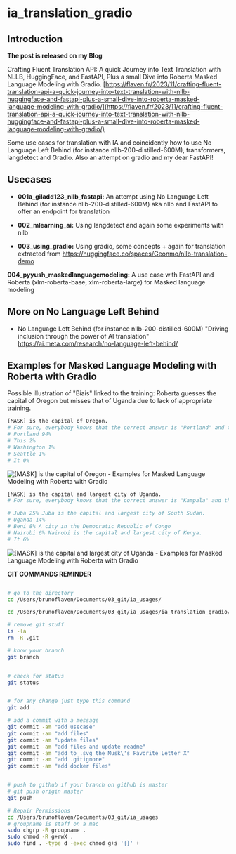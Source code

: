 # ia_translation_gradio


## Introduction

**The post is released on my Blog**

Crafting Fluent Translation API: A quick Journey into Text Translation with NLLB, HuggingFace, and FastAPI, Plus a small Dive into Roberta Masked Language Modeling with Gradio. [https://flaven.fr/2023/11/crafting-fluent-translation-api-a-quick-journey-into-text-translation-with-nllb-huggingface-and-fastapi-plus-a-small-dive-into-roberta-masked-language-modeling-with-gradio/](https://flaven.fr/2023/11/crafting-fluent-translation-api-a-quick-journey-into-text-translation-with-nllb-huggingface-and-fastapi-plus-a-small-dive-into-roberta-masked-language-modeling-with-gradio/)


Some use cases for translation with IA and coincidently how to use No Language Left Behind (for instance nllb-200-distilled-600M), transformers, langdetect and Gradio. Also an attempt on gradio and my dear FastAPI!


## Usecases

- **001a_giladd123_nllb_fastapi:** 
An attempt using No Language Left Behind (for instance nllb-200-distilled-600M) aka nllb and FastAPI to offer an endpoint for translation
    
- **002_mlearning_ai:** 
Using langdetect and again some experiments with nllb
    
- **003_using_gradio:**
Using gradio, some concepts + again for translation extracted from https://huggingface.co/spaces/Geonmo/nllb-translation-demo
    

**004_pyyush_maskedlanguagemodeling:**
A use case with FastAPI and Roberta (xlm-roberta-base, xlm-roberta-large) for Masked language modeling


## More on No Language Left Behind

- No Language Left Behind (for instance nllb-200-distilled-600M) "Driving inclusion through the power of AI translation"
https://ai.meta.com/research/no-language-left-behind/


## Examples for Masked Language Modeling with Roberta with Gradio

Possible illustration of "Biais" linked to the training: Roberta guesses the capital of Oregon but misses that of Uganda due to lack of appropriate training.

```bash
[MASK] is the capital of Oregon.
# For sure, everybody knows that the correct answer is "Portland" and the probability to have "Portland" as a proposition is close to one!
# Portland 94%
# This 2%
# Washington 1%
# Seattle 1%
# It 0%
```


![[MASK] is the capital of Oregon - Examples for Masked Language Modeling with Roberta with Gradio](gradio_Masked_Language_Modeling_oregon_800x204.png)

```bash
[MASK] is the capital and largest city of Uganda.
# For sure, everybody knows that the correct answer is "Kampala" and the probability to have "Kampala" as a proposition is not even in the propositions!

# Juba 25% Juba is the capital and largest city of South Sudan. 
# Uganda 14%
# Beni 8% A city in the Democratic Republic of Congo
# Nairobi 6% Nairobi is the capital and largest city of Kenya.
# It 6%
```

![[MASK] is the capital and largest city of Uganda - Examples for Masked Language Modeling with Roberta with Gradio](gradio_Masked_Language_Modeling_uganda_800x204.png)



**GIT COMMANDS REMINDER**

```bash

# go to the directory
cd /Users/brunoflaven/Documents/03_git/ia_usages/

cd /Users/brunoflaven/Documents/03_git/ia_usages/ia_translation_gradio/004_pyyush_maskedlanguagemodeling

# remove git stuff
ls -la
rm -R .git

# know your branch
git branch


# check for status
git status


# for any change just type this command
git add .

# add a commit with a message
git commit -am "add usecase"
git commit -am "add files"
git commit -am "update files"
git commit -am "add files and update readme"
git commit -am "add to .svg the Musk\'s Favorite Letter X"
git commit -am "add .gitignore"
git commit -am "add docker files"


# push to github if your branch on github is master
# git push origin master
git push

# Repair Permissions
cd /Users/brunoflaven/Documents/03_git/ia_usages
# groupname is staff on a mac
sudo chgrp -R groupname .
sudo chmod -R g+rwX .
sudo find . -type d -exec chmod g+s '{}' +




```
